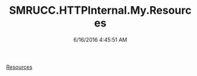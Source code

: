 ﻿---
title: SMRUCC.HTTPInternal.My.Resources
date: 6/16/2016 4:45:51 AM
---

[Resources](T-SMRUCC.HTTPInternal.My.Resources.Resources.html)
